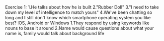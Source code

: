 Exercise 1:
1.He talks about how he is built
2."Rubber Doll"
3."I need to take down my level of intelligence to match yours"
4.We've been chatting so long and I still don't know which smartphone operating system you like best? IOS, Android or Windows
1.They respond by using keywords like nouns to base it around
2.Name would cause questions about what your name is, family would talk about background life
